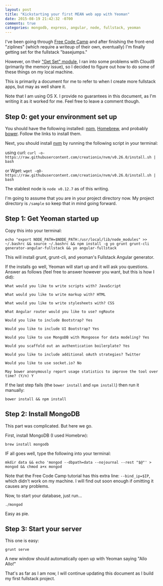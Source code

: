 ```yaml
---
layout: post
title: "Kickstarting your first MEAN web app with Yeoman"
date: 2015-08-19 21:42:32 -0700
comments: true
categories: mongodb, express, angular, node, fullstack, yeoman
---
```


I've been going through [Free Code Camp](http://www.freecodecamp.com) and after finishing the front-end "ziplines" (which require a writeup of their own, eventually) I'm finally getting set for the fullstack "basejumps."

However, on their ["Get Set" module](http://www.freecodecamp.com/challenges/waypoint-get-set-for-basejumps), I ran into some problems with Cloud9 (primarily the memory issue), so I decided to figure out how to do some of these things on my local machine.

<!-- more -->

This is primarily a document for me to refer to when I create more fullstack apps, but may as well share it.

Note that I am using OS X. I provide no guarantees in this document, as I'm writing it as it worked for me. Feel free to leave a comment though.

## Step 0: get your environment set up

You should have the following installed: [npm](https://www.npmjs.com/), [Homebrew](http://brew.sh), and probably [bower](http://www.bower.io). Follow the links to install them.

Next, you should install [nvm](https://github.com/creationix/nvm) by running the following script in your terminal:

using curl:
`curl -o- https://raw.githubusercontent.com/creationix/nvm/v0.26.0/install.sh | bash`

or Wget:
`wget -qO- https://raw.githubusercontent.com/creationix/nvm/v0.26.0/install.sh | bash`

The stablest node is `node v0.12.7` as of this writing.

I'm going to assume that you are in your project directory now. My project directory is `/sample` so keep that in mind going forward.

## Step 1: Get Yeoman started up

Copy this into your terminal:

`echo "export NODE_PATH=$NODE_PATH:/usr/local/lib/node_modules" >> ~/.bashrc && source ~/.bashrc && npm install -g yo grunt grunt-cli generator-angular-fullstack && yo angular-fullstack`

This will install grunt, grunt-cli, and yeoman's Fullstack Angular generator.

If the installs go well, Yeoman will start up and it will ask you questions. Answer as follows (feel free to answer however you want, but this is how I did):
```
What would you like to write scripts with? JavaScript

What would you like to write markup with? HTML

What would you like to write stylesheets with? CSS

What Angular router would you like to use? ngRoute

Would you like to include Bootstrap? Yes

Would you like to include UI Bootstrap? Yes

Would you like to use MongoDB with Mongoose for data modeling? Yes

Would you scaffold out an authentication boilerplate? Yes

Would you like to include additional oAuth strategies? Twitter

Would you like to use socket.io? No

May bower anonymously report usage statistics to improve the tool over time? (Y/n) Y
```

If the last step fails (the `bower install` and `npm install`) then run it manually:

`bower install && npm install`

## Step 2: Install MongoDB

This part was complicated. But here we go.

First, install MongoDB (I used Homebrw):

`brew install mongodb`

IF all goes well, type the following into your terminal:

`mkdir data && echo 'mongod --dbpath=data --nojournal --rest "$@"' > mongod && chmod a+x mongod`

Note that the Free Code Camp tutorial has this extra line: `--bind_ip=$IP`, which didn't work on my machine. I will find out soon enough if omitting it causes any problems.

Now, to start your database, just run...

`./mongod`

Easy as pie.

## Step 3: Start your server

This one is easy:

`grunt serve`

A new window should automatically open up with Yeoman saying "Allo Allo!"

That's as far as I am now, I will continue updating this document as I build my first fullstack project.
